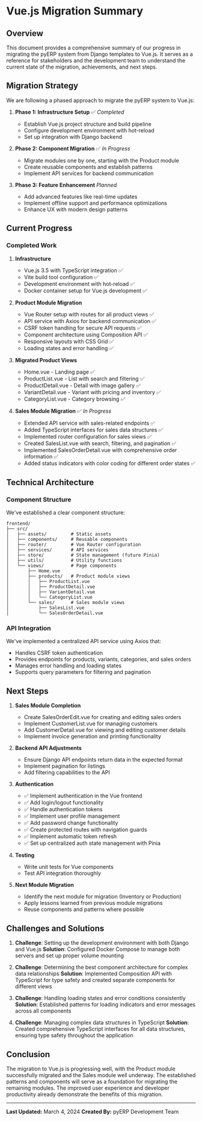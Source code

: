 # Vue.js Migration Summary

## Overview

This document provides a comprehensive summary of our progress in migrating the pyERP system from Django templates to Vue.js. It serves as a reference for stakeholders and the development team to understand the current state of the migration, achievements, and next steps.

## Migration Strategy

We are following a phased approach to migrate the pyERP system to Vue.js:

1. **Phase 1: Infrastructure Setup** ✅ *Completed*
   - Establish Vue.js project structure and build pipeline
   - Configure development environment with hot-reload
   - Set up integration with Django backend

2. **Phase 2: Component Migration** ✅ *In Progress*
   - Migrate modules one by one, starting with the Product module
   - Create reusable components and establish patterns
   - Implement API services for backend communication

3. **Phase 3: Feature Enhancement** *Planned*
   - Add advanced features like real-time updates
   - Implement offline support and performance optimizations
   - Enhance UX with modern design patterns

## Current Progress

### Completed Work

1. **Infrastructure**
   - Vue.js 3.5 with TypeScript integration ✅
   - Vite build tool configuration ✅
   - Development environment with hot-reload ✅
   - Docker container setup for Vue.js development ✅

2. **Product Module Migration**
   - Vue Router setup with routes for all product views ✅
   - API service with Axios for backend communication ✅
   - CSRF token handling for secure API requests ✅
   - Component architecture using Composition API ✅
   - Responsive layouts with CSS Grid ✅
   - Loading states and error handling ✅

3. **Migrated Product Views**
   - Home.vue - Landing page ✅
   - ProductList.vue - List with search and filtering ✅
   - ProductDetail.vue - Detail with image gallery ✅
   - VariantDetail.vue - Variant with pricing and inventory ✅
   - CategoryList.vue - Category browsing ✅

4. **Sales Module Migration** ✅ *In Progress*
   - Extended API service with sales-related endpoints ✅
   - Added TypeScript interfaces for sales data structures ✅
   - Implemented router configuration for sales views ✅
   - Created SalesList.vue with search, filtering, and pagination ✅
   - Implemented SalesOrderDetail.vue with comprehensive order information ✅
   - Added status indicators with color coding for different order states ✅

## Technical Architecture

### Component Structure

We've established a clear component structure:

```
frontend/
├── src/
│   ├── assets/         # Static assets
│   ├── components/     # Reusable components
│   ├── router/         # Vue Router configuration
│   ├── services/       # API services
│   ├── store/          # State management (future Pinia)
│   ├── utils/          # Utility functions
│   └── views/          # Page components
│       ├── Home.vue
│       ├── products/   # Product module views
│       │   ├── ProductList.vue
│       │   ├── ProductDetail.vue
│       │   ├── VariantDetail.vue
│       │   └── CategoryList.vue
│       └── sales/      # Sales module views
│           ├── SalesList.vue
│           └── SalesOrderDetail.vue
```

### API Integration

We've implemented a centralized API service using Axios that:

- Handles CSRF token authentication
- Provides endpoints for products, variants, categories, and sales orders
- Manages error handling and loading states
- Supports query parameters for filtering and pagination

## Next Steps

1. **Sales Module Completion**
   - Create SalesOrderEdit.vue for creating and editing sales orders
   - Implement CustomerList.vue for managing customers
   - Add CustomerDetail.vue for viewing and editing customer details
   - Implement invoice generation and printing functionality

2. **Backend API Adjustments**
   - Ensure Django API endpoints return data in the expected format
   - Implement pagination for listings
   - Add filtering capabilities to the API

3. **Authentication**
   - ✅ Implement authentication in the Vue frontend
   - ✅ Add login/logout functionality
   - ✅ Handle authentication tokens
   - ✅ Implement user profile management
   - ✅ Add password change functionality
   - ✅ Create protected routes with navigation guards
   - ✅ Implement automatic token refresh
   - ✅ Set up centralized auth state management with Pinia

4. **Testing**
   - Write unit tests for Vue components
   - Test API integration thoroughly

5. **Next Module Migration**
   - Identify the next module for migration (Inventory or Production)
   - Apply lessons learned from previous module migrations
   - Reuse components and patterns where possible

## Challenges and Solutions

1. **Challenge**: Setting up the development environment with both Django and Vue.js
   **Solution**: Configured Docker Compose to manage both servers and set up proper volume mounting

2. **Challenge**: Determining the best component architecture for complex data relationships
   **Solution**: Implemented Composition API with TypeScript for type safety and created separate components for different views

3. **Challenge**: Handling loading states and error conditions consistently
   **Solution**: Established patterns for loading indicators and error messages across all components

4. **Challenge**: Managing complex data structures in TypeScript
   **Solution**: Created comprehensive TypeScript interfaces for all data structures, ensuring type safety throughout the application

## Conclusion

The migration to Vue.js is progressing well, with the Product module successfully migrated and the Sales module well underway. The established patterns and components will serve as a foundation for migrating the remaining modules. The improved user experience and developer productivity already demonstrate the benefits of this migration.

---

**Last Updated:** March 4, 2024
**Created By:** pyERP Development Team
